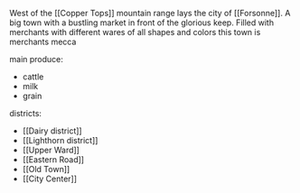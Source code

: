 West of the [[Copper Tops]] mountain range lays the city of [[Forsonne]]. A big town with a bustling market in front of the glorious keep. Filled with merchants with different wares of all shapes and colors this town is merchants mecca

main produce:
- cattle
- milk
- grain

districts:
- [[Dairy district]]
- [[Lighthorn district]]
- [[Upper Ward]]
- [[Eastern Road]]
- [[Old Town]]
- [[City Center]]